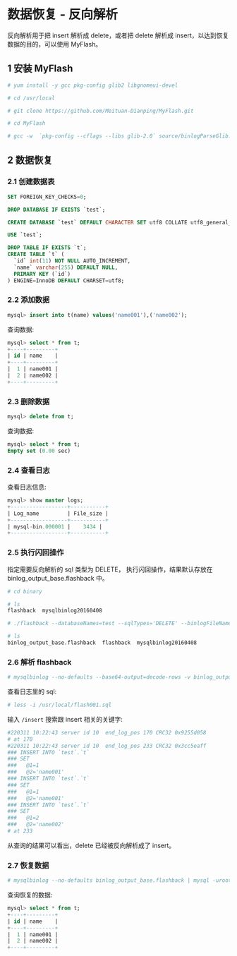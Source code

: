 # 数据恢复 - 反向解析

反向解析用于把 insert 解析成 delete，或者把 delete 解析成 insert，以达到恢复数据的目的，可以使用 MyFlash。

## 1 安装 MyFlash

```bash
# yum install -y gcc pkg-config glib2 libgnomeui-devel

# cd /usr/local

# git clone https://github.com/Meituan-Dianping/MyFlash.git

# cd MyFlash

# gcc -w  `pkg-config --cflags --libs glib-2.0` source/binlogParseGlib.c  -o binary/flashback
```

## 2 数据恢复

### 2.1 创建数据表

```sql
SET FOREIGN_KEY_CHECKS=0;

DROP DATABASE IF EXISTS `test`;

CREATE DATABASE `test` DEFAULT CHARACTER SET utf8 COLLATE utf8_general_ci;

USE `test`;

DROP TABLE IF EXISTS `t`;
CREATE TABLE `t` (
  `id` int(11) NOT NULL AUTO_INCREMENT,
  `name` varchar(255) DEFAULT NULL,
  PRIMARY KEY (`id`)
) ENGINE=InnoDB DEFAULT CHARSET=utf8;
```

### 2.2 添加数据

```sql
mysql> insert into t(name) values('name001'),('name002');
```

查询数据:

```sql
mysql> select * from t;
+----+---------+
| id | name    |
+----+---------+
|  1 | name001 |
|  2 | name002 |
+----+---------+
```

### 2.3 删除数据

```sql
mysql> delete from t;
```

查询数据:

```sql
mysql> select * from t;
Empty set (0.00 sec)
```

### 2.4 查看日志

查看日志信息:

```sql
mysql> show master logs;
+------------------+-----------+
| Log_name         | File_size |
+------------------+-----------+
| mysql-bin.000001 |    3434 |
+------------------+-----------+
```

### 2.5 执行闪回操作

指定需要反向解析的 sql 类型为 DELETE， 执行闪回操作，结果默认存放在 binlog_output_base.flashback 中。

```bash
# cd binary

# ls
flashback  mysqlbinlog20160408

# ./flashback --databaseNames=test --sqlTypes='DELETE' --binlogFileNames=/var/lib/mysql/mysql-bin.000001

# ls
binlog_output_base.flashback  flashback  mysqlbinlog20160408
```

### 2.6 解析 flashback

```bash
# mysqlbinlog --no-defaults --base64-output=decode-rows -v binlog_output_base.flashback > /usr/local/flash001.sql
```

查看日志里的 sql:

```bash
# less -i /usr/local/flash001.sql
```

输入 ```/insert``` 搜索跟 insert 相关的关键字:

```bash
#220311 10:22:43 server id 10  end_log_pos 170 CRC32 0x9255d058         Table_map: `test`.`t` mapped to number 175
# at 170
#220311 10:22:43 server id 10  end_log_pos 233 CRC32 0x3cc5eaff         Write_rows: table id 175 flags: STMT_END_F
### INSERT INTO `test`.`t`
### SET
###   @1=1
###   @2='name001'
### INSERT INTO `test`.`t`
### SET
###   @1=1
###   @2='name001'
### INSERT INTO `test`.`t`
### SET
###   @1=2
###   @2='name002'
# at 233
```

从查询的结果可以看出，delete 已经被反向解析成了 insert。

### 2.7 恢复数据

```bash
# mysqlbinlog --no-defaults binlog_output_base.flashback | mysql -uroot -proot
```

查询恢复的数据:

```sql
mysql> select * from t;
+----+---------+
| id | name    |
+----+---------+
|  1 | name001 |
|  2 | name002 |
+----+---------+
```
